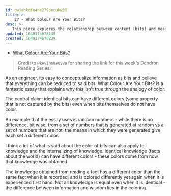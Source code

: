 ```yaml
---
id: gwjahkqfo4ne279pecukw08
title: >-
    27 - What Colour Are Your Bits? 
desc: >-
   This piece explores the relationship between content (bits) and meaning (colour) in the context of computer data
updated: 1649174678239
created: 1649174678239
---
```


- [What Colour Are Your Bits?](https://ansuz.sooke.bc.ca/entry/23)

> Credit to `@kevins8#0590` for sharing the link for this week's Dendron Reading Series!

As an engineer, its easy to conceptualize information as bits and believe that everything can be reduced to said bits. 
What Colour Are Your Bits? is a fantastic essay that explains why this isn't true through the analogy of color. 

The central claim: identical bits can have different colors (some property that is not captured by the bits) even when bits themselves do not have color.

An example that the essay uses is random numbers - while there is no difference, bit wise, from a set of numbers that is generated at random vs a set of numbers that are not, the means in which they were generated give each set a different color.

I think a lot of what is said about the color of bits can also apply to knowledge and the internalizing of knowledge. 
Identical knowledge (facts about the world) can have different colors - these colors come from how that knowledge was obtained. 

The knowledge obtained from reading a fact has a different color than the same fact when it is recorded, and is colored differently yet again when it is experienced first hand. Not all knowledge is equal even when it is identical - the difference between information and wisdom lies in the coloring.